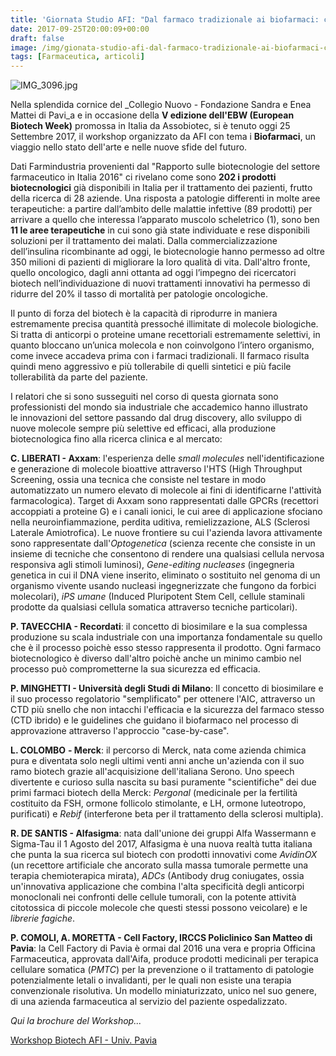 ```yaml
---
title: 'Giornata Studio AFI: "Dal farmaco tradizionale ai biofarmaci: certezze e sfide per la medicina del futuro"'
date: 2017-09-25T20:00:09+00:00
draft: false
image: /img/gionata-studio-afi-dal-farmaco-tradizionale-ai-biofarmaci-certezze-e-sfide-per-la-medicina-del-futuro.md/img_3096.jpg
tags: [Farmaceutica, articoli]
---
```


![IMG_3096.jpg](/img/gionata-studio-afi-dal-farmaco-tradizionale-ai-biofarmaci-certezze-e-sfide-per-la-medicina-del-futuro.md/img_3096.jpg)

Nella splendida cornice del _Collegio Nuovo - Fondazione Sandra e Enea Mattei di Pavi_a e in occasione della **V edizione dell'EBW (European Biotech Week)** promossa in Italia da Assobiotec, si è tenuto oggi 25 Settembre 2017, il workshop organizzato da AFI con tema i **Biofarmaci**, un viaggio nello stato dell'arte e nelle nuove sfide del futuro.

Dati Farmindustria provenienti dal "Rapporto sulle biotecnologie del settore farmaceutico in Italia 2016" ci rivelano come sono **202 i prodotti biotecnologici** già disponibili in Italia per il trattamento dei pazienti, frutto della ricerca di 28 aziende. Una risposta a patologie differenti in molte aree terapeutiche: a partire dall’ambito delle malattie infettive (89 prodotti) per arrivare a quello che interessa l’apparato muscolo scheletrico (1), sono ben **11 le aree terapeutiche** in cui sono già state individuate e rese disponibili soluzioni per il trattamento dei malati. Dalla commercializzazione dell’insulina ricombinante ad oggi, le biotecnologie hanno permesso ad oltre 350 milioni di pazienti di migliorare la loro qualità di vita. Dall'altro fronte, quello oncologico, dagli anni ottanta ad oggi l’impegno dei ricercatori biotech nell’individuazione di nuovi trattamenti innovativi ha permesso di ridurre del 20% il tasso di mortalità per patologie oncologiche.

Il punto di forza del biotech è la capacità di riprodurre in maniera estremamente precisa quantità pressoché illimitate di molecole biologiche. Si tratta di anticorpi o proteine umane recettoriali estremamente selettivi, in quanto bloccano un’unica molecola e non coinvolgono l’intero organismo, come invece accadeva prima con i farmaci tradizionali. Il farmaco risulta quindi meno aggressivo e più tollerabile di quelli sintetici e più facile tollerabilità da parte del paziente.

I relatori che si sono susseguiti nel corso di questa giornata sono professionisti del mondo sia industriale che accademico hanno illustrato le innovazioni del settore passando dal drug discovery, allo sviluppo di nuove molecole sempre più selettive ed efficaci, alla produzione biotecnologica fino alla ricerca clinica e al mercato:

**C. LIBERATI - Axxam**: l'esperienza delle _small molecules_ nell'identificazione e generazione di molecole bioattive attraverso l'HTS (High Throughput Screening, ossia una tecnica che consiste nel testare in modo automatizzato un numero elevato di molecole ai fini di identificarne l'attività farmacologica). Target di Axxam sono rappresentati dalle GPCRs (recettori accoppiati a proteine G) e i canali ionici, le cui aree di applicazione sfociano nella neuroinfiammazione, perdita uditiva, remielizzazione, ALS (Sclerosi Laterale Amiotrofica). Le nuove frontiere su cui l'azienda lavora attivamente sono rappresentate dall'_Optogenetica_ (scienza recente che consiste in un insieme di tecniche che consentono di rendere una qualsiasi cellula nervosa responsiva agli stimoli luminosi), _Gene-editing nucleases_ (ingegneria genetica in cui il DNA viene inserito, eliminato o sostituito nel genoma di un organismo vivente usando nucleasi ingegnerizzate che fungono da forbici molecolari), _iPS umane_ (Induced Pluripotent Stem Cell, cellule staminali prodotte da qualsiasi cellula somatica attraverso tecniche particolari).

**P. TAVECCHIA - Recordati**: il concetto di biosimilare e la sua complessa produzione su scala industriale con una importanza fondamentale su quello che è il processo poichè esso stesso rappresenta il prodotto. Ogni farmaco biotecnologico è diverso dall'altro poichè anche un minimo cambio nel processo può comprometterne la sua sicurezza ed efficacia.

**P. MINGHETTI - Università degli Studi di Milano**: Il concetto di biosimilare e il suo processo regolatorio "semplificato" per ottenere l'AIC, attraverso un CTD più snello che non intacchi l'efficacia e la sicurezza del farmaco stesso (CTD ibrido) e le guidelines che guidano il biofarmaco nel processo di approvazione attraverso l'approccio "case-by-case".

**L. COLOMBO** **\- Merck**: il percorso di Merck, nata come azienda chimica pura e diventata solo negli ultimi venti anni anche un'azienda con il suo ramo biotech grazie all'acquisizione dell'italiana Serono. Uno speech divertente e curioso sulla nascita su basi puramente "scientifiche" dei due primi farmaci biotech della Merck: _Pergonal_ (medicinale per la fertilità costituito da FSH, ormone follicolo stimolante, e LH, ormone luteotropo, purificati) e _Rebif_ (interferone beta per il trattamento della sclerosi multipla).

**R. DE SANTIS - Alfasigma**: nata dall'unione dei gruppi Alfa Wassermann e Sigma-Tau il 1 Agosto del 2017, Alfasigma è una nuova realtà tutta italiana che punta la sua ricerca sul biotech con prodotti innovativi come _AvidinOX_ (un recettore artificiale che ancorato sulla massa tumorale permette una terapia chemioterapica mirata), _ADCs_ (Antibody drug coniugates, ossia un'innovativa applicazione che combina l'alta specificità degli anticorpi monoclonali nei confronti delle cellule tumorali, con la potente attività citotossica di piccole molecole che questi stessi possono veicolare) e le _librerie fagiche_.

**P. COMOLI, A. MORETTA - Cell Factory, IRCCS Policlinico San Matteo di Pavia**: la Cell Factory di Pavia è ormai dal 2016 una vera e propria Officina Farmaceutica, approvata dall'Aifa, produce prodotti medicinali per terapica cellulare somatica (_PMTC_) per la prevenzione o il trattamento di patologie potenzialmente letali o invalidanti, per le quali non esiste una terapia convenzionale risolutiva. Un modello miniaturizzato, unico nel suo genere, di una azienda farmaceutica al servizio del paziente ospedalizzato.

_Qui la brochure del Workshop..._

[Workshop Biotech AFI - Univ. Pavia](https://silviavernotico.files.wordpress.com/2017/09/workshop-biotech-afi-univ-pavia1.pdf "Workshop Biotech AFI - Univ. Pavia")